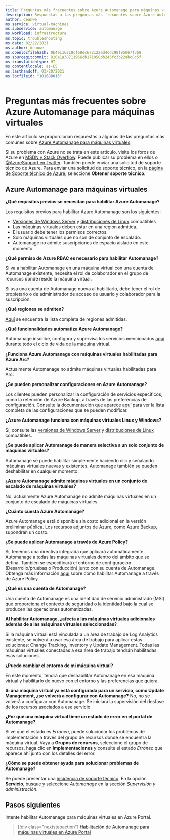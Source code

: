```yaml
---
title: Preguntas más frecuentes sobre Azure Automanage para máquinas virtuales
description: Respuestas a las preguntas más frecuentes sobre Azure Automanage para máquinas virtuales.
author: deanwe
ms.service: virtual-machines
ms.subservice: automanage
ms.workload: infrastructure
ms.topic: troubleshooting
ms.date: 02/22/2021
ms.author: deanwe
ms.openlocfilehash: 0b4e116210cf68dc672122ad4ddc98f85067f3b8
ms.sourcegitcommit: 910a1a38711966cb171050db245fc3b22abc8c5f
ms.translationtype: HT
ms.contentlocale: es-ES
ms.lasthandoff: 03/20/2021
ms.locfileid: "101688015"
---
```

# <a name="frequently-asked-questions-for-azure-automanage-for-vms"></a>Preguntas más frecuentes sobre Azure Automanage para máquinas virtuales

En este artículo se proporcionan respuestas a algunas de las preguntas más comunes sobre [Azure Automanage para máquinas virtuales](automanage-virtual-machines.md).

Si su problema con Azure no se trata en este artículo, visite los foros de Azure en [MSDN y Stack Overflow](https://azure.microsoft.com/support/forums/). Puede publicar su problema en ellos o [@AzureSupport en Twitter](https://twitter.com/AzureSupport). También puede enviar una solicitud de soporte técnico de Azure. Para enviar una solicitud de soporte técnico, en la [página de Soporte técnico de Azure](https://azure.microsoft.com/support/options/), seleccione **Obtener soporte técnico**.


## <a name="azure-automanage-for-virtual-machines"></a>Azure Automanage para máquinas virtuales

**¿Qué requisitos previos se necesitan para habilitar Azure Automanage?**

Los requisitos previos para habilitar Azure Automanage son los siguientes:
- [Versiones de Windows Server](automanage-windows-server.md#supported-windows-server-versions) y [distribuciones de Linux](automanage-linux.md#supported-linux-distributions-and-versions) compatibles
- Las máquinas virtuales deben estar en una región admitida.
- El usuario debe tener los permisos correctos.
- Solo máquinas virtuales que no son de conjunto de escalado.
- Automanage no admite suscripciones de espacio aislado en este momento

**¿Qué permiso de Azure RBAC es necesario para habilitar Automanage?**

Si va a habilitar Automanage en una máquina virtual con una cuenta de Automanage existente, necesita el rol de colaborador en el grupo de recursos donde reside la máquina virtual.

Si usa una cuenta de Automanage nueva al habilitarlo, debe tener el rol de propietario o de administrador de acceso de usuario y colaborador para la suscripción.


**¿Qué regiones se admiten?**

[Aquí](./automanage-virtual-machines.md#supported-regions) se encuentra la lista completa de regiones admitidas.


**¿Qué funcionalidades automatiza Azure Automanage?**

Automanage inscribe, configura y supervisa los servicios mencionados [aquí](automanage-virtual-machines.md) durante todo el ciclo de vida de la máquina virtual.

**¿Funciona Azure Automanage con máquinas virtuales habilitadas para Azure Arc?**

Actualmente Automanage no admite máquinas virtuales habilitadas para Arc.

**¿Se pueden personalizar configuraciones en Azure Automanage?**

Los clientes pueden personalizar la configuración de servicios específicos, como la retención de Azure Backup, a través de las preferencias de configuración. Consulte la documentación que aparece [aquí](automanage-virtual-machines.md#customizing-an-environment-using-preferences) para ver la lista completa de las configuraciones que se pueden modificar.


**¿Azure Automanage funciona con máquinas virtuales Linux y Windows?**

Sí, consulte las [versiones de Windows Server](automanage-windows-server.md#supported-windows-server-versions) y [distribuciones de Linux](automanage-linux.md#supported-linux-distributions-and-versions) compatibles.


**¿Se puede aplicar Automanage de manera selectiva a un solo conjunto de máquinas virtuales?**

Automanage se puede habilitar simplemente haciendo clic y señalando máquinas virtuales nuevas y existentes. Automanage también se pueden deshabilitar en cualquier momento.


**¿Azure Automanage admite máquinas virtuales en un conjunto de escalado de máquinas virtuales?**

No, actualmente Azure Automanage no admite máquinas virtuales en un conjunto de escalado de máquinas virtuales.


**¿Cuánto cuesta Azure Automanage?**

Azure Automanage está disponible sin costo adicional en la versión preliminar pública. Los recursos adjuntos de Azure, como Azure Backup, supondrán un costo.


**¿Se puede aplicar Automanage a través de Azure Policy?**

Sí, tenemos una directiva integrada que aplicará automáticamente Automanage a todas las máquinas virtuales dentro del ámbito que se defina. También se especificará el entorno de configuración (Desarrollo/pruebas o Producción) junto con su cuenta de Automanage. Obtenga más información [aquí](virtual-machines-policy-enable.md) sobre cómo habilitar Automanage a través de Azure Policy.


**¿Qué es una cuenta de Automanage?**

Una cuenta de Automanage es una identidad de servicio administrado (MSI) que proporciona el contexto de seguridad o la identidad bajo la cual se producen las operaciones automatizadas.


**Al habilitar Automanage, ¿afecta a las máquinas virtuales adicionales además de a las máquinas virtuales seleccionadas?**

Si la máquina virtual está vinculada a un área de trabajo de Log Analytics existente, se volverá a usar esa área de trabajo para aplicar estas soluciones: Change Tracking, Inventory y Update Management. Todas las máquinas virtuales conectadas a esa área de trabajo tendrán habilitadas esas soluciones.


**¿Puedo cambiar el entorno de mi máquina virtual?**

En este momento, tendrá que deshabilitar Automanage en esa máquina virtual y habilitarlo de nuevo con el entorno y las preferencias que quiera.


**Si una máquina virtual ya está configurada para un servicio, como Update Management, ¿se volverá a configurar con Automanage?**
No, no se volverá a configurar con Automanage. Se iniciará la supervisión del desfase de los recursos asociados a ese servicio.


**¿Por qué una máquina virtual tiene un estado de error en el portal de Automanage?**

Si ve que el estado es *Erróneo*, puede solucionar los problemas de implementación a través del grupo de recursos donde se encuentra la máquina virtual. Vaya a **Grupos de recursos**, seleccione el grupo de recursos, haga clic en **Implementaciones** y consulte el estado *Erróneo* que aparece ahí junto con los detalles del error.

**¿Cómo se puede obtener ayuda para solucionar problemas de Automanage?**

Se puede presentar una [incidencia de soporte técnico](https://ms.portal.azure.com/#blade/Microsoft_Azure_Support/HelpAndSupportBlade/newsupportrequest). En la opción **Servicio**, busque y seleccione *Automanage* en la sección *Supervisión y administración*.


## <a name="next-steps"></a>Pasos siguientes

Intente habilitar Automanage para máquinas virtuales en Azure Portal.

> [!div class="nextstepaction"]
> [Habilitación de Automanage para máquinas virtuales en Azure Portal](quick-create-virtual-machines-portal.md)